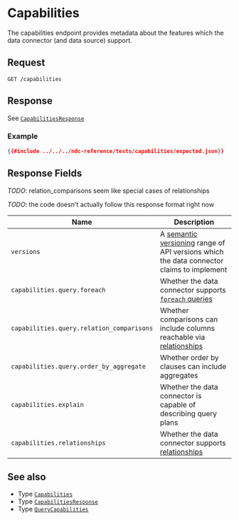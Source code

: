 # Capabilities

The capabilities endpoint provides metadata about the features which the data connector (and data source) support.

## Request

```
GET /capabilities
```

## Response

See [`CapabilitiesResponse`](../reference/types.md#capabilitiesresponse)

### Example

```json
{{#include ../../../ndc-reference/tests/capabilities/expected.json}}
```

## Response Fields

_TODO_: relation_comparisons seem like special cases of relationships

_TODO_: the code doesn't actually follow this response format right now

| Name | Description |
|------|-------------|
| `versions` | A [semantic versioning](https://semver.org) range of API versions which the data connector claims to implement |
| `capabilities.query.foreach` | Whether the data connector supports [`foreach` queries](queries/foreach.md) |
| `capabilities.query.relation_comparisons` | Whether comparisons can include columns reachable via [relationships](queries/relationships.md) |
| `capabilities.query.order_by_aggregate` | Whether order by clauses can include aggregates |
| `capabilities.explain` | Whether the data connector is capable of describing query plans |
| `capabilities.relationships` | Whether the data connector supports [relationships](queries/relationships.md) |

## See also

- Type [`Capabilities`](../reference/types.md#capabilities)
- Type [`CapabilitiesResponse`](../reference/types.md#capabilitiesresponse)
- Type [`QueryCapabilities`](../reference/types.md#querycapabilities)